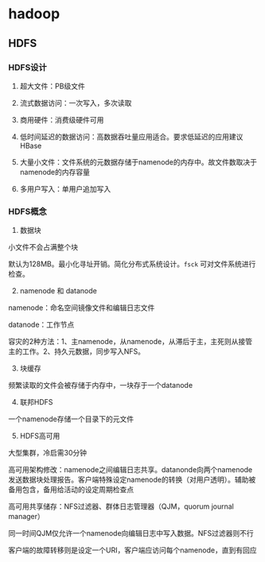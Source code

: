 # hadoop

## HDFS

### HDFS设计

1. 超大文件：PB级文件

2. 流式数据访问：一次写入，多次读取

3. 商用硬件：消费级硬件可用

4. 低时间延迟的数据访问：高数据吞吐量应用适合。要求低延迟的应用建议HBase

5. 大量小文件：文件系统的元数据存储于namenode的内存中。故文件数取决于namenode的内存容量

6. 多用户写入：单用户追加写入

### HDFS概念

1. 数据块

小文件不会占满整个块

默认为128MB。最小化寻址开销。简化分布式系统设计。`fsck` 可对文件系统进行检查。

2. namenode 和 datanode

namenode：命名空间镜像文件和编辑日志文件

datanode：工作节点

容灾的2种方法：1、主namenode，从namenode，从滞后于主，主死则从接管主的工作。2、持久元数据，同步写入NFS。

3. 块缓存

频繁读取的文件会被存储于内存中，一块存于一个datanode

4. 联邦HDFS

一个namenode存储一个目录下的元文件

5. HDFS高可用

大型集群，冷启需30分钟

高可用架构修改：namenode之间编辑日志共享。datanonde向两个namenode发送数据块处理报告。客户端特殊设定namenode的转换（对用户透明）。辅助被备用包含，备用给活动的设定周期检查点

高可用共享储存：NFS过滤器、群体日志管理器（QJM，quorum journal manager）

同一时间QJM仅允许一个namenode向编辑日志中写入数据。NFS过滤器则不行

客户端的故障转移则是设定一个URI，客户端应访问每个namenode，直到有回应

